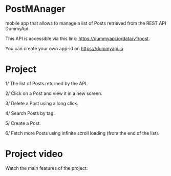 # PostMAnager

mobile app that allows to manage a list of Posts retrieved from the REST API DummyApi.

This API is accessible via this link: https://dummyapi.io/data/v1/post.

You can create your own app-id on https://dummyapi.io

# Project

1/ The list of Posts returned by the API.

2/ Click on a Post and view it in a new screen.

3/ Delete a Post using a long click.

4/ Search Posts by tag.

5/ Create a Post.

6/ Fetch more Posts using infinite scroll loading (from the end of the list).

# Project video

Watch the main features of the project:
